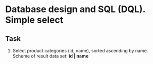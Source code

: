 # Database design and SQL (DQL). Simple select

## Task  

1. Select product categories (id, name), sorted ascending by name. Scheme of result data set: **id | name** 

